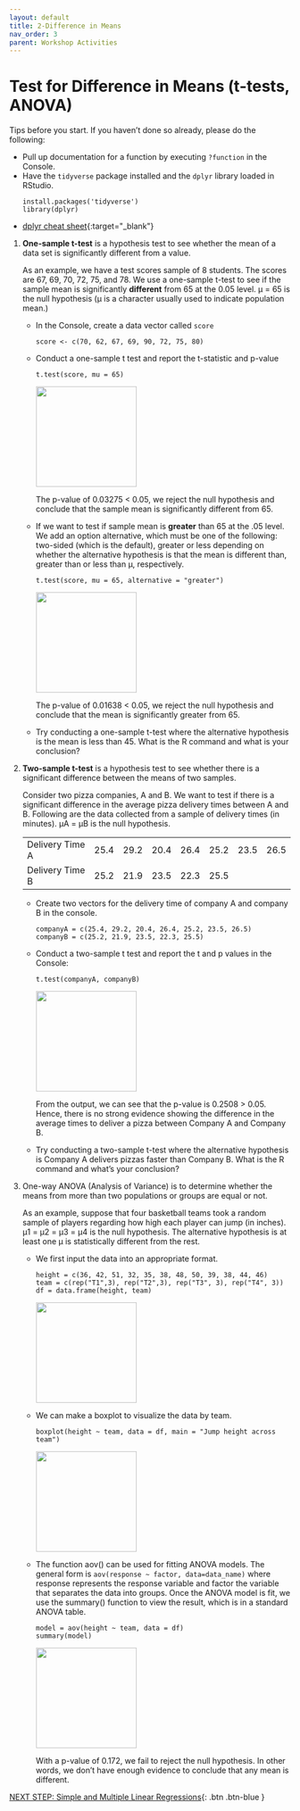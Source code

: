 ```yaml
---
layout: default
title: 2-Difference in Means
nav_order: 3
parent: Workshop Activities
---
```


# Test for Difference in Means (t-tests, ANOVA)

Tips before you start. If you haven’t done so already, please do the following:
-   Pull up documentation for a function by executing `?function` in the Console.
-   Have the `tidyverse` package installed and the `dplyr` library loaded in RStudio.
    ```
    install.packages('tidyverse')
    library(dplyr)
    ```
-   [dplyr cheat sheet](https://rstudio.com/wp-content/uploads/2015/02/data-wrangling-cheatsheet.pdf){:target="_blank"}

1.  **One-sample t-test** is a hypothesis test to see whether the mean of a data set is significantly different from a value.

    As an example, we have a test scores sample of 8 students. The scores are 67, 69, 70, 72, 75, and 78. We use a one-sample t-test to see if the sample mean is significantly **different** from 65 at the 0.05 level. μ = 65 is the null hypothesis (μ is a character usually used to indicate population mean.)
    -   In the Console, create a data vector called `score`
        
        ```
        score <- c(70, 62, 67, 69, 90, 72, 75, 80)
        ```
        
    -   Conduct a one-sample t test and report the t-statistic and p-value
    
        ```
        t.test(score, mu = 65)
        ```
        
        <img src="images/act-2/" alt="" style="width:180px;">
        
        The p-value of 0.03275 < 0.05, we reject the null hypothesis and conclude that the sample mean is significantly different from 65.
        
    -   If we want to test if sample mean is **greater** than 65 at the .05 level. We add an option alternative, which must be one of the following: two-sided (which is the default), greater or less depending on whether the alternative hypothesis is that the mean is different than, greater than or less than μ, respectively.

        ```
        t.test(score, mu = 65, alternative = "greater")
        ```
        
        <img src="images/act-2/" alt="" style="width:180px;">
        
        The p-value of 0.01638 < 0.05, we reject the null hypothesis and conclude that the mean is significantly greater from 65.
        
    -   Try conducting a one-sample t-test where the alternative hypothesis is the mean is less than 45. What is the R command and what is your conclusion?

2.  **Two-sample t-test** is a hypothesis test to see whether there is a significant difference between the means of two samples.

    Consider two pizza companies, A and B. We want to test if there is a significant difference in the average pizza delivery times between A and B. Following are the data collected from a sample of delivery times (in minutes). μA = μB is the null hypothesis.
    
    <table>
        <tr>
            <td>Delivery Time A</td>
            <td>25.4</td>
            <td>29.2</td>
            <td>20.4</td>
            <td>26.4</td>
            <td>25.2</td>
            <td>23.5</td>
            <td>26.5</td>
        </tr>
        <tr>
            <td>Delivery Time B</td>
            <td>25.2</td>
            <td>21.9</td>
            <td>23.5</td>
            <td>22.3</td>
            <td>25.5</td>
        </tr>
    </table>
    
    -   Create two vectors for the delivery time of company A and company B in the console.
    
        ```
        companyA = c(25.4, 29.2, 20.4, 26.4, 25.2, 23.5, 26.5)
        companyB = c(25.2, 21.9, 23.5, 22.3, 25.5)
        ```
    
    -   Conduct a two-sample t test and report the t and p values in the Console:
    
        ```
        t.test(companyA, companyB)
        ```
        
        <img src="images/act-2/" alt="" style="width:180px;">
        
        From the output, we can see that the p-value is 0.2508 > 0.05. Hence, there is no strong evidence showing the difference in the average times to deliver a pizza between Company A and Company B.
        
    -   Try conducting a two-sample t-test where the alternative hypothesis is Company A delivers pizzas faster than Company B. What is the R command and what’s your conclusion?
3.  One-way ANOVA (Analysis of Variance) is to determine whether the means from more than two populations or groups are equal or not.

    As an example, suppose that four basketball teams took a random sample of players regarding how high each player can jump (in inches). μ1 = μ2 = μ3 = μ4 is the null hypothesis. The alternative hypothesis is at least one μ is statistically different from the rest.
    -   We first input the data into an appropriate format.
        
        ```
        height = c(36, 42, 51, 32, 35, 38, 48, 50, 39, 38, 44, 46)
        team = c(rep("T1",3), rep("T2",3), rep("T3", 3), rep("T4", 3))
        df = data.frame(height, team)
        ```
        
        <img src="images/act-2/" alt="" style="width:180px;">
        
    -   We can make a boxplot to visualize the data by team.
    
        ```
        boxplot(height ~ team, data = df, main = "Jump height across team")
        ```
        
        <img src="images/act-2/" alt="" style="width:180px;">
    
    -   The function aov() can be used for fitting ANOVA models. The general form is `aov(response ~ factor, data=data_name)` where response represents the response variable and factor the variable that separates the data into groups. Once the ANOVA model is fit, we use the summary() function to view the result, which is in a standard ANOVA table.
    
        ```
        model = aov(height ~ team, data = df)
        summary(model)
        ```
        
        <img src="images/act-2/" alt="" style="width:180px;">
        
        With a p-value of 0.172, we fail to reject the null hypothesis. In other words, we don’t have enough evidence to conclude that any mean is different.

[NEXT STEP: Simple and Multiple Linear Regressions](act-3.html){: .btn .btn-blue }
